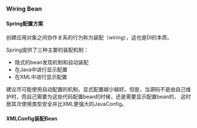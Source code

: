 ### Wiring Bean

#### Spring配置方案

创建应用对象之间协作关系的行为称为装配（wiring），这也是DI的本质。

Spring提供了三种主要的装配机制：
* 隐式的bean发现机制和自动装配
* 在Java中进行显示配置
* 在XML中进行显示配置

建议尽可能使用自动配置的机制，显式配置越少越好。但是，当源码不是由自己维护时，而自己需要为这些代码配置bean的时候，还是需要显示配置bean的，
这时居其次使用类型安全并比XML更强大的JavaConfig。

#### XMLConfig装配Bean

